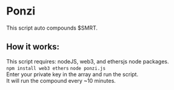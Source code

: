 # Ponzi
This script auto compounds $SMRT.

## How it works:
This script requires: nodeJS, web3, and ethersjs node packages.  
``npm install web3 ethers``
```node ponzi.js```  
Enter your private key in the array and run the script.  
It will run the compound every ~10 minutes.
